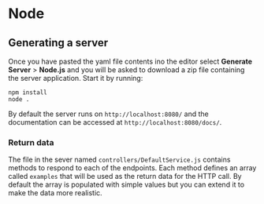 # Node

## Generating a server

Once you have pasted the yaml file contents ino the editor select **Generate Server** > **Node.js** and you will be asked to download a zip file containing the server application. Start it by running:

    npm install
    node .

By default the server runs on `http://localhost:8080/` and the documentation can be accessed at `http://localhost:8080/docs/`.

### Return data

The file in the sever named `controllers/DefaultService.js` contains methods to respond to each of the endpoints. Each method defines an array called `examples` that will be used as the return data for the HTTP call. By default the array is populated with simple values but you can extend it to make the data more realistic.
